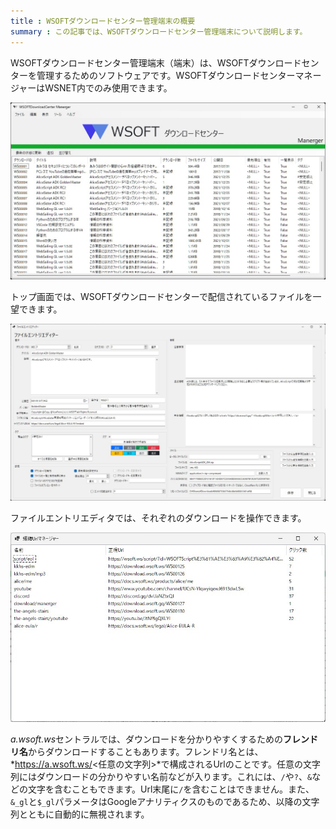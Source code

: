```yaml
---
title : WSOFTダウンロードセンター管理端末の概要
summary : この記事では、WSOFTダウンロードセンター管理端末について説明します。
---
```


WSOFTダウンロードセンター管理端末（端末）は、WSOFTダウンロードセンターを管理するためのソフトウェアです。WSOFTダウンロードセンターマネージャーはWSNET内でのみ使用できます。

![ダウンロードセンターマネージャー](./media/0.jpg)

トップ画面では、WSOFTダウンロードセンターで配信されているファイルを一望できます。

![ファイルエントリエディター](./media/1.jpg)

ファイルエントリエディタでは、それぞれのダウンロードを操作できます。

![a.wsoft.wsセントラル](./media/2.jpg)

*a.wsoft.ws*セントラルでは、ダウンロードを分かりやすくするための**フレンドリ名**からダウンロードすることもあります。フレンドリ名とは、*https://a.wsoft.ws/<任意の文字列>*で構成されるUrlのことです。任意の文字列にはダウンロードの分かりやすい名前などが入ります。これには、`/`や`?`、`&`などの文字を含むこともできます。Url末尾に`/`を含むことはできません。また、`&_gl`と`$_gl`パラメータはGoogleアナリティクスのものであるため、以降の文字列とともに自動的に無視されます。